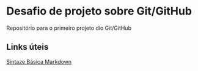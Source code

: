 # Desafio de projeto sobre Git/GitHub
Repositório para o primeiro projeto dio Git/GitHub

## Links úteis
[Sintaze Básica Markdown](https://www.markdownguide.org/basic-syntax/)
